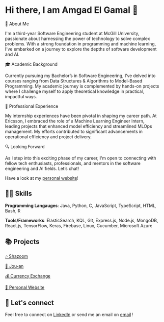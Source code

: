 # Hi there, I am Amgad El Gamal 👋

🚀 About Me

I'm a third-year Software Engineering student at McGill University, passionate about harnessing the power of technology to solve complex problems. With a strong foundation in programming and machine learning, I've embarked on a journey to explore the depths of software development and AI.

🎓 Academic Background

Currently pursuing my Bachelor’s in Software Engineering, I’ve delved into courses ranging from Data Structures & Algorithms to Model-Based Programming. My academic journey is complemented by hands-on projects where I challenge myself to apply theoretical knowledge in practical, impactful ways.

💼 Professional Experience

My internship experiences have been pivotal in shaping my career path. At Ericsson, I embraced the role of a Machine Learning Engineer Intern, leading projects that enhanced model efficiency and streamlined MLOps management. My efforts contributed to significant advancements in operational efficiency and project delivery.

🔍 Looking Forward

As I step into this exciting phase of my career, I'm open to connecting with fellow tech enthusiasts, professionals, and mentors in the software engineering and AI fields. Let’s chat!

Have a look at my [personal website](https://amgadelgamal.github.io/portfolio/)!

## 👨‍💻 Skills

**Programming Langauges**: Java, Python, C, JavaScript, TypeScript, HTML, Bash, R

**Tools/Frameworks**: ElasticSearch, KQL, Git, Express.js, Node.js, MongoDB, React.js, TensorFlow, Keras, Firebase, Linux, Cucumber, Microsoft Azure

## 📚 Projects

[🎶 Shazoom](https://github.com/amgadelgamal/Shazoom)

[🍔 Jou-an](https://github.com/amgadelgamal/Jou-an)

[💰 Currency Exchange](https://github.com/amgadelgamal/CurrencyExchange)

[💼 Personal Website](https://github.com/mohdels/mohdels.github.io)

## 🤝 Let's connect

Feel free to connect on [LinkedIn](https://www.linkedin.com/in/amgadelgamal) or send me an email on [email](mailto:amgad.elgamal@mail.mcgill.ca) !
